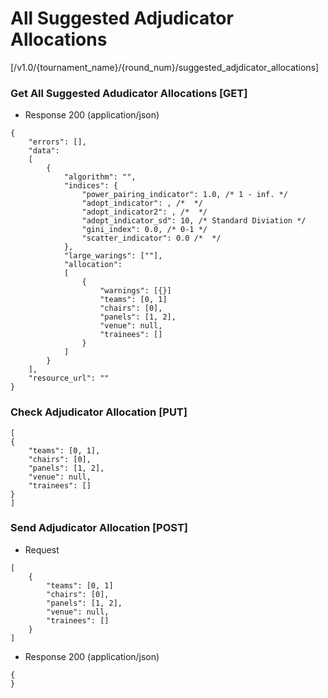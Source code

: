 # All Suggested Adjudicator Allocations 

[/v1.0/{tournament_name}/{round_num}/suggested_adjdicator_allocations]

### Get All Suggested Adudicator Allocations [GET]

+ Response 200 (application/json)
```
{
    "errors": [],
    "data":
    [
        {
            "algorithm": "",
            "indices": {
                "power_pairing_indicator": 1.0, /* 1 - inf. */
                "adopt_indicator": , /*  */
                "adopt_indicator2": , /*  */
                "adopt_indicator_sd": 10, /* Standard Diviation */
                "gini_index": 0.0, /* 0-1 */
                "scatter_indicator": 0.0 /*  */
            },
            "large_warings": [""],
            "allocation":
            [
                {
                    "warnings": [{}]
                    "teams": [0, 1]
                    "chairs": [0],
                    "panels": [1, 2],
                    "venue": null,
                    "trainees": []
                }
            ]
        }
    ],
    "resource_url": ""
}
```
### Check Adjudicator Allocation [PUT]
```
[
{
    "teams": [0, 1],
    "chairs": [0],
    "panels": [1, 2],
    "venue": null,
    "trainees": []
}
]
```
### Send Adjudicator Allocation [POST]

+ Request
```
[
    {
        "teams": [0, 1]
        "chairs": [0],
        "panels": [1, 2],
        "venue": null,
        "trainees": []
    }
]
```
+ Response 200 (application/json)
```
{
}
```